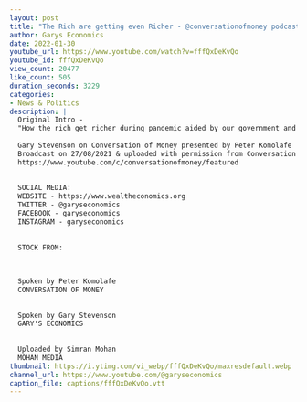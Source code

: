 ```yaml
---
layout: post
title: "The Rich are getting even Richer - @conversationofmoney podcast"
author: Garys Economics
date: 2022-01-30
youtube_url: https://www.youtube.com/watch?v=fffQxDeKvQo
youtube_id: fffQxDeKvQo
view_count: 20477
like_count: 505
duration_seconds: 3229
categories:
- News & Politics
description: |
  Original Intro - 
  "How the rich get richer during pandemic aided by our government and how are you going to pay for it? I am speaking with Ex-Trader, Millionaire and Inequality Economist Gary Stevenson."
  
  Gary Stevenson on Conversation of Money presented by Peter Komolafe
  Broadcast on 27/08/2021 & uploaded with permission from Conversation of Money
  https://www.youtube.com/c/conversationofmoney/featured
  
  
  SOCIAL MEDIA:
  WEBSITE - https://www.wealtheconomics.org
  TWITTER - @garyseconomics
  FACEBOOK - garyseconomics
  INSTAGRAM - garyseconomics
  
  
  STOCK FROM:
  
  
  
  Spoken by Peter Komolafe
  CONVERSATION OF MONEY
  
  
  Spoken by Gary Stevenson
  GARY'S ECONOMICS
  
  
  Uploaded by Simran Mohan 
  MOHAN MEDIA
thumbnail: https://i.ytimg.com/vi_webp/fffQxDeKvQo/maxresdefault.webp
channel_url: https://www.youtube.com/@garyseconomics
caption_file: captions/fffQxDeKvQo.vtt
---
```

